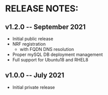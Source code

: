 # RELEASE NOTES: #

## v1.2.0 -- September 2021 ##

* Initial public release
* NRF registration
  - with FQDN DNS resolution
* Proper mySQL DB deployment management
* Full support for Ubuntu18 and RHEL8

## v1.0.0 -- July 2021 ##

* Initial private release


